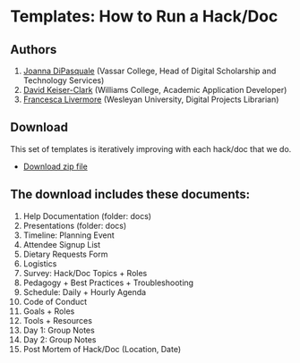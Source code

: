# Templates: How to Run a Hack/Doc

## Authors

1. [Joanna DiPasquale](https://github.com/jjdipasquale) (Vassar College, Head of Digital Scholarship and Technology Services)
1. [David Keiser-Clark](https://github.com/dwk2) (Williams College, Academic Application Developer)
1. [Francesca Livermore](https://github.com/bookishgirl) (Wesleyan University, Digital Projects Librarian)


## Download

This set of templates is iteratively improving with each hack/doc that we do. 

* [Download zip file](https://github.com/Islandora-Collaboration-Group/icg_information/blob/master/templates_how_to_run_a_hack_doc/Templates-Hack-Doc-Clean-Version.zip)

## The download includes these documents:

1. Help Documentation (folder: docs)
1. Presentations (folder: docs)
1. Timeline: Planning Event
1. Attendee Signup List
1. Dietary Requests Form
1. Logistics
1. Survey: Hack/Doc Topics + Roles
1. Pedagogy + Best Practices + Troubleshooting
1. Schedule: Daily + Hourly Agenda
1. Code of Conduct
1. Goals + Roles
1. Tools + Resources
1. Day 1: Group Notes
1. Day 2: Group Notes
1. Post Mortem of Hack/Doc (Location, Date)
